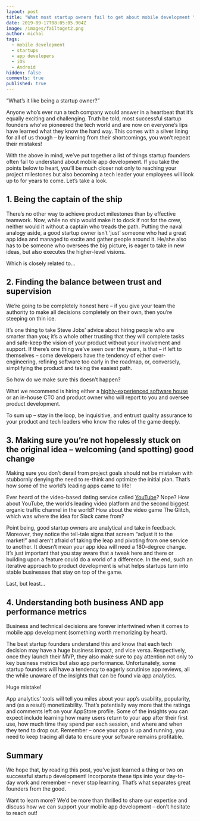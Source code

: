 ```yaml
---
layout: post
title: "What most startup owners fail to get about mobile development "
date: 2019-09-17T08:05:05.904Z
image: /images/failtoget2.png
author: michal
tags:
  - mobile development
  - startups
  - app developers
  - iOS
  - Android
hidden: false
comments: true
published: true
---
```

“What’s it like being a startup owner?”

Anyone who’s ever run a tech company would answer in a heartbeat that it’s equally exciting and challenging. Truth be told, most successful startup founders who’ve pioneered the tech world and are now on everyone’s lips have learned what they know the hard way. This comes with a silver lining for all of us though – by learning from their shortcomings, you won’t repeat their mistakes!

With the above in mind, we’ve put together a list of things startup founders often fail to understand about mobile app development. If you take the points below to heart, you’ll be much closer not only to reaching your project milestones but also becoming a tech leader your employees will look up to for years to come. Let’s take a look.

## 1. Being the captain of the ship

There’s no other way to achieve product milestones than by effective teamwork. Now, while no ship would make it to dock if not for the crew, neither would it without a captain who treads the path. Putting the naval analogy aside, a good startup owner isn’t ‘just’ someone who had a great app idea and managed to excite and gather people around it.
He/she also has to be someone who oversees the big picture, is eager to take in new ideas, but also executes the higher-level visions. 

Which is closely related to...

## 2. Finding the balance between trust and supervision

We’re going to be completely honest here – if you give your team the authority to make all decisions completely on their own, then you’re steeping on thin ice.

It’s one thing to take Steve Jobs’ advice about hiring people who are smarter than you; it’s a whole other trusting that they will complete tasks and safe-keep the vision of your product without your involvement and support. If there’s one thing we’ve seen over the years, is that – if left to themselves – some developers have the tendency of either over-engineering, refining software too early in the roadmap, or, conversely, simplifying the product and taking the easiest path.

So how do we make sure this doesn’t happen?

What we recommend is hiring either a [highly-experienced software house](/) or an in-house CTO and product owner who will report to you and oversee product development.

To sum up – stay in the loop, be inquisitive, and entrust quality assurance to your product and tech leaders who know the rules of the game deeply.

## 3. Making sure you’re not hopelessly stuck on the original idea – welcoming (and spotting) good change

Making sure you don’t derail from project goals should not be mistaken with stubbornly denying the need to re-think and optimize the initial plan. That’s how some of the world’s leading apps came to life!

Ever heard of the video-based dating service called [YouTube](https://www.entrepreneur.com/article/308975)? Nope? How about YouTube, the world’s leading video platform and the second biggest organic traffic channel in the world? How about the video game The Glitch, which was where the idea for Slack came from?

Point being, good startup owners are analytical and take in feedback. Moreover, they notice the tell-tale signs that scream “adjust it to the market!” and aren’t afraid of taking the leap and pivoting from one service to another. It doesn’t mean your app idea will need a 180–degree change. It’s just important that you stay aware that a tweak here and there or building upon a feature could do a world of a difference.
In the end, such an iterative approach to product development is what helps startups turn into stable businesses that stay on top of the game.

Last, but least...

## 4. Understanding both business AND app performance metrics

Business and technical decisions are forever intertwined when it comes to mobile app development (something worth memorizing by heart).

The best startup founders understand this and know that each tech decision may have a huge business impact, and vice versa. Respectively, once they launch their MVP, they also make sure to pay attention not only to key business metrics but also app performance. Unfortunately, some startup founders will have a tendency to eagerly scrutinise app reviews, all the while unaware of the insights that can be found via app analytics.

Huge mistake!

App analytics’ tools will tell you miles about your app’s usability, popularity, and (as a result) monetizability. That’s potentially way more that the ratings and comments left on your AppStore profile. Some of the insights you can expect include learning how many users return to your app after their first use, how much time they spend per each session, and where and when they tend to drop out. Remember – once your app is up and running, you need to keep tracing all data to ensure your software remains profitable.

## Summary

We hope that, by reading this post, you’ve just learned a thing or two on successful startup development! Incorporate these tips into your day-to-day work and remember – never stop learning. That’s what separates great founders from the good.

Want to learn more? We’d be more than thrilled to share our expertise and discuss how we can support your mobile app development – don’t hesitate to reach out!